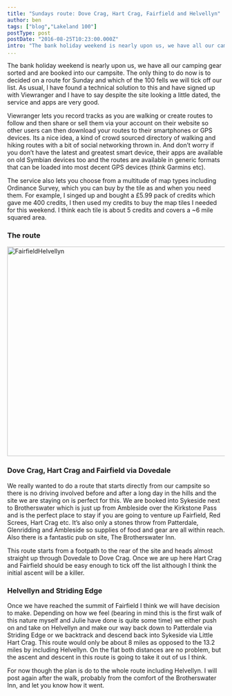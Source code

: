 ```yaml
---
title: "Sundays route: Dove Crag, Hart Crag, Fairfield and Helvellyn"
author: ben
tags: ["blog","Lakeland 100"]
postType: post
postDate: "2016-08-25T10:23:00.000Z"
intro: "The bank holiday weekend is nearly upon us, we have all our camping gear sorted and are booked into our campsite. The only thing to do now is to decided on a route for Sunday and which of the 100 fells we will tick off our list."
... 
```


The bank holiday weekend is nearly upon us, we have all our camping gear sorted and are booked into our campsite. The only thing to do now is to decided on a route for Sunday and which of the 100 fells we will tick off our list. As usual, I have found a technical solution to this and have signed up with Viewranger and I have to say despite the site looking a little dated, the service and apps are very good.

Viewranger lets you record tracks as you are walking or create routes to follow and  then share or sell them via your account on their website so other users can then download your routes to their smartphones or GPS devices. Its a nice idea, a kind of crowd sourced directory of walking and hiking routes with a bit of social networking thrown in. And don’t worry if you don’t have the latest and greatest smart device, their apps are available on old Symbian devices too and the routes are available in generic formats that can be loaded into most decent GPS devices (think Garmins etc).

The service also lets you choose from a multitude of map types including Ordinance Survey, which you can buy by the tile as and when you need them. For example, I singed up and bought a £5.99 pack of credits which gave me 400 credits, I then used my credits to buy the map tiles I needed for this weekend. I think each tile is about 5 credits and covers a ~6 mile squared area.

### The route
<a data-flickr-embed="true"  href="https://www.flickr.com/gp/darkbreed/48Bf4L" title="FairfieldHelvellyn"><img src="https://c1.staticflickr.com/3/2936/33041269263_41185aae0a_z.jpg" width="640" height="484" alt="FairfieldHelvellyn"></a><script async src="//embedr.flickr.com/assets/client-code.js" charset="utf-8"></script>

### Dove Crag, Hart Crag and Fairfield via Dovedale

We really wanted to do a route that starts directly from our campsite so there is no driving involved before and after a long day in the hills and the site we are staying on is perfect for this. We are booked into Sykeside next to Brotherswater which is just up from Ambleside over the Kirkstone Pass and is the perfect place to stay if you are going to venture up Fairfield, Red Screes, Hart Crag etc. It’s also only a stones throw from Patterdale, Glenridding and Ambleside so supplies of food and gear are all within reach. Also there is a fantastic pub on site, The Brotherswater Inn.

This route starts from a footpath to the rear of the site and heads almost straight up through Dovedale to Dove Crag. Once we are up here Hart Crag and Fairfield should be easy enough to tick off the list although I think the initial ascent will be a killer.

### Helvellyn and Striding Edge

Once we have reached the summit of Fairfield I think we will have decision to make. Depending on how we feel (bearing in mind this is the first walk of this nature myself and Julie have done is quite some time) we either push on and take on Helvellyn and make our way back down to Patterdale via Striding Edge or we backtrack and descend back into Sykeside via Little Hart Crag. This route would only be about 8 miles as opposed to the 13.2 miles by including Helvellyn. On the flat both distances are no problem, but the ascent and descent in this route is going to take it out of us I think.

For now though the plan is do to the whole route including Helvellyn. I will post again after the walk, probably from the comfort of the Brotherswater Inn, and let you know how it went.

